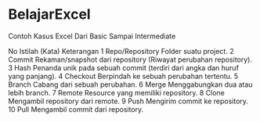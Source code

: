 # BelajarExcel
Contoh Kasus Excel Dari Basic Sampai Intermediate

No	Istilah (Kata)	Keterangan
1	Repo/Repository	Folder suatu project.
2	Commit	Rekaman/snapshot dari repository (Riwayat perubahan repository).
3	Hash	Penanda unik pada sebuah commit (terdiri dari angka dan huruf yang panjang).
4	Checkout	Berpindah ke sebuah perubahan tertentu.
5	Branch	Cabang dari sebuah perubahan.
6	Merge	Menggabungkan dua atau lebih branch.
7	Remote	Resource yang memiliki repository.
8	Clone	Mengambil repository dari remote.
9	Push	Mengirim commit ke repository.
10	Pull	Mengambil commit dari repository.
